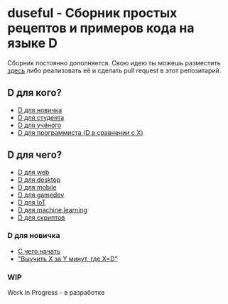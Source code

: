 # duseful - Сборник простых рецептов и примеров кода на языке D

Сборник постоянно дополняется. Свою идею ты можешь разместить
[здесь](https://github.com/deviator/duseful/issues/new) либо
реализовать её и сделать pull request в этот репозитарий.

## D для кого?

* [D для новичка](#d-для-новичка)
* [D для студента](#wip)
* [D для учёного](#wip)
* [D для программиста (D в сравнении с X)][comparison]

## D для чего?

* [D для web](#wip)
* [D для desktop](#wip)
* [D для mobile](#wip)
* [D для gamedev](#wip)
* [D для IoT](#wip)
* [D для machine learning](#wip)
* [D для скриптов](#wip)

### D для новичка

* [С чего начать][begin]
* ["Выучить X за Y минут, где X=D"][xiny]

### WIP

Work In Progress - в разработке

[begin]: manuals/begin.md
[xiny]: manuals/xiny.md
[comparison]: manuals/comparison
